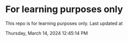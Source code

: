 # For learning purposes only
This repo is for learning purposes only.
Last updated at

Thursday, March 14, 2024 12:45:14 PM

